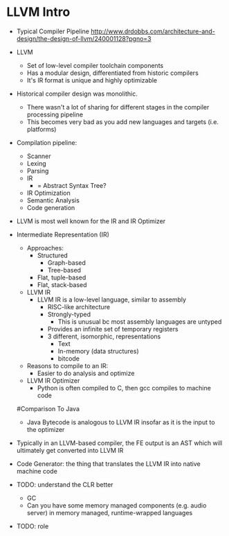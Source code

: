 LLVM Intro
==================

- Typical Compiler Pipeline
http://www.drdobbs.com/architecture-and-design/the-design-of-llvm/240001128?pgno=3

- LLVM
	- Set of low-level compiler toolchain components
	- Has a modular design, differentiated from historic compilers
	- It's IR format is unique and highly optimizable
- Historical compiler design was monolithic.
	- There wasn't a lot of sharing for different stages in the compiler processing pipeline
	- This becomes very bad as you add new languages and targets (i.e. platforms)
- Compilation pipeline:
	- Scanner
	- Lexing
	- Parsing
	- IR
		- = Abstract Syntax Tree?
	- IR Optimization
	- Semantic Analysis
	- Code generation
- LLVM is most well known for the IR and IR Optimizer
- Intermediate Representation (IR)
	- Approaches:
		- Structured
			- Graph-based
			- Tree-based
		- Flat, tuple-based
		- Flat, stack-based
	- LLVM IR
		- LLVM IR is a low-level language, similar to assembly
			- RISC-like architecture
			- Strongly-typed
				- This is unusual bc most assembly languages are untyped
			- Provides an infinite set of temporary registers
			- 3 different, isomorphic, representations
				- Text
				- In-memory (data structures)
				- bitcode
	- Reasons to compile to an IR:
		- Easier to do analysis and optimize
	- LLVM IR Optimizer
		- Python is often compiled to C, then gcc compiles to machine code
	
	#Comparison To Java
	
	- Java Bytecode is analogous to LLVM IR insofar as it is the input to the optimizer

- Typically in an LLVM-based compiler, the FE output is an AST which will ultimately get converted into LLVM IR
- Code Generator: the thing that translates the LLVM IR into native machine code


- TODO: understand the CLR better
	- GC
	- Can you have some memory managed components (e.g. audio server) in memory managed, runtime-wrapped languages
- TODO: role